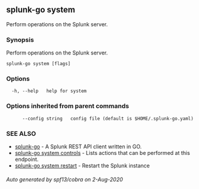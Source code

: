 ## splunk-go system

Perform operations on the Splunk server.

### Synopsis

Perform operations on the Splunk server.

```
splunk-go system [flags]
```

### Options

```
  -h, --help   help for system
```

### Options inherited from parent commands

```
      --config string   config file (default is $HOME/.splunk-go.yaml)
```

### SEE ALSO

- [splunk-go](splunk-go.md) - A Splunk REST API client written in GO.
- [splunk-go system controls](splunk-go_system_controls.md) - Lists actions that can be performed at this endpoint.
- [splunk-go system restart](splunk-go_system_restart.md) - Restart the Splunk instance

###### Auto generated by spf13/cobra on 2-Aug-2020
